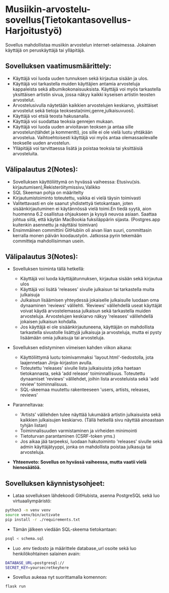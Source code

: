 # Musiikin-arvostelu-sovellus(Tietokantasovellus-Harjoitustyö)

Sovellus mahdollistaa musiikin arvostelun internet-selaimessa. Jokainen käyttäjä on peruskäyttäjä tai ylläpitäjä.

## Sovelluksen vaatimusmäärittely:
* Käyttäjä voi luoda uuden tunnuksen sekä kirjautua sisään ja ulos.
* Käyttäjä voi tarkastella muiden käyttäjien antamia arvosteluja kappaleista sekä albumikokonaisuuksista. Käyttäjä voi myös tarkastella yksittäisen artistin sivua, jossa näkyy kaikki kyseisen artistin teosten arvostelut.
* Arvostelusivulla näytetään kaikkien arvostelujen keskiarvo, yksittäiset arvostelut sekä tietoja teoksesta(nimi,genre,julkaisuvuosi).
* Käyttäjä voi etsiä teosta hakusanalla.
* Käyttäjä voi suodattaa teoksia genrejen mukaan.
* Käyttäjä voi luoda uuden arvioitavan teoksen ja antaa sille arvostelun(tähdet ja kommentti), jos sille ei ole vielä luotu yhtäkään arvostelua. Vaihtoehtoisesti käyttäjä voi myös antaa olemassaolevalle teokselle uuden arvostelun.
* Ylläpitäjä voi tarvittaessa lisätä ja poistaa teoksia tai yksittäisiä arvosteluita.


## Välipalautus 2(Notes):
* Sovelluksen käyttöliittymä on hyvässä vaiheessa: Etusivu(sis. kirjautumisen),Rekisteröitymissivu,Valikko
* SQL Skeeman pohja on määritelty
* Kirjautumistoiminto toteutettu, vaikka ei vielä täysin toimivasti
* Valitettavasti en ole saanut yhdistettyä tietokantaan, joten sisäänkirjautuminen ei käytännössä vielä toimi.En tiedä syytä, aion huomenna 6.2 osallistua ohjaukseen ja kysyä neuvoa asiaan. Saattaa johtua siitä, että käytän MacBookia fuksiläppärin sijasta. (Postgres.app kuitenkin asennettu ja näyttäisi toimivan)
* Ensimmäinen committini GitHubiin oli aivan liian suuri, committasin kerralla monen päivän koodaustyön. Jatkossa pyrin tekemään committeja mahdollisimman usein.

## Välipalautus 3(Notes):

* Sovelluksen toiminta tällä hetkellä:
  - Käyttäjä voi luoda käyttäjätunnuksen, kirjautua sisään sekä kirjautua ulos
  - Käyttäjä voi lisätä 'releases' sivulle julkaisun tai tarkastella muita julkaisuja
  - Julkaisun lisäämisen yhteydessä jokaiselle julkaisulle luodaan oma dynaaminen 'reviews' välilehti. 'Reviews' välilehdellä useat käyttäjät voivat käydä arvostelemassa julkaisun sekä tarkastella muiden arvosteluja. Arvostelujen keskiarvo näkyy 'releases' välilehdellä jokaisen julkaisun kohdalla.
  - Jos käyttäjä ei ole sisäänkirjautuneena, käyttäjän on mahdollista tarkastella sivustolle lisättyjä julkaisuja ja arvosteluja, mutta ei pysty lisäämään omia julkaisuja tai arvosteluja.
  
* Sovelluksen edistyminen viimeisen kahden viikon aikana:
  - Käyttöliittymä luotu toimivammaksi 'layout.html'-tiedostolla, jota laajennetaan Jinja-kirjaston avulla.
  - Toteutettu 'releases' sivulle lista julkaisuista jotka haetaan tietokannasta, sekä 'add release' toiminnallisuus. Toteutettu dynaamiset 'reviews' välilehdet, joihin lista arvosteluista sekä 'add review' toiminnalisuus.
  - SQL-skeemaa muutettu rakenteeseen 'users, artists, releases, reviews'

* Paranneltavaa:
  - 'Artists' välilehden tulee näyttää lukumäärä artistin julkaisuista sekä kaikkien julkaisujen keskiarvo. (Tällä hetkellä sivu näyttää ainoastaan tyhjän listan)
  - Toiminnalisuuden varmistaminen ja virheiden minimointi
  - Tietoturvan parantaminen (CSRF-token yms.)
  - Jos aikaa jää tarpeeksi, luodaan hakutoiminto 'releases' sivulle sekä admin käyttäjätyyppi, jonka on mahdollista poistaa julkasuja tai arvosteluja.
 
* __Yhteenveto: Sovellus on hyvässä vaiheessa, mutta vaatii vielä hienosäätöä.__

## Sovelluksen käynnistysohjeet:

- Lataa sovelluksen lähdekoodi GitHubista, asenna PostgreSQL sekä luo virtuaaliympäristö:

```bash
python3 -m venv venv
source venv/bin/activate
pip install -r ./requirements.txt
```

- Tämän jälkeen viedään SQL-skeema tietokantaan:

```bash
psql < schema.sql
```

- Luo .env tiedosto ja määrittele database_url osoite sekä luo henkilökohtainen salainen avain:

```bash
DATABASE_URL=postgresql://
SECRET_KEY=yoursecretkeyhere
```

- Sovellus aukeaa nyt suorittamalla komennon:

```bash
flask run
```

